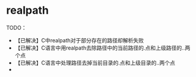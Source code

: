 # realpath

TODO：

* 【已解决】C中realpath对于部分存在的路径却解析失败
* 【已解决】C语言中用realpath去除路径中的当前路径的.点和上级路径的..两个点
* 【已解决】C语言中处理路径去掉当前目录的.点和上级目录的..两个点
* 